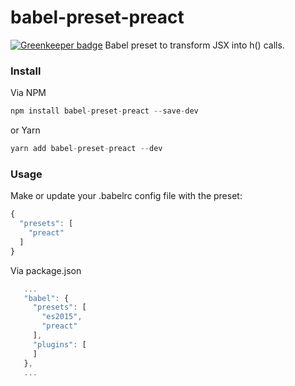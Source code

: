 # babel-preset-preact

[![Greenkeeper badge](https://badges.greenkeeper.io/developit/babel-preset-preact.svg)](https://greenkeeper.io/)
Babel preset to transform JSX into h() calls.

### Install

Via NPM

```javascript
npm install babel-preset-preact --save-dev
```

or Yarn

```javascript
yarn add babel-preset-preact --dev
```

### Usage

Make or update your .babelrc config file with the preset:

```javascript
{
  "presets": [
    "preact"
  ]
}
```

Via package.json

```javascript
   ...
   "babel": {
     "presets": [
       "es2015",
       "preact"
     ],
     "plugins": [
     ]
   },
   ...
```
